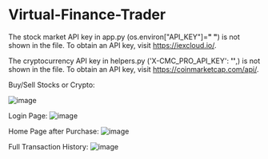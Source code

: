 # Virtual-Finance-Trader
The stock market API key in app.py (os.environ["API_KEY"]=**" "**) is not shown in the file. To obtain an API key, visit https://iexcloud.io/. 

The cryptocurrency API key in helpers.py ('X-CMC_PRO_API_KEY': **''**,) is not shown in the file. To obtain an API key, visit https://coinmarketcap.com/api/.
 
Buy/Sell Stocks or Crypto:

![image](https://user-images.githubusercontent.com/45834881/148138875-ce16f653-675c-4ead-82f0-372cf9a3128b.png)

Login Page:
![image](https://user-images.githubusercontent.com/45834881/148138620-9d00c3a6-7661-49a6-9cce-4913892ace53.png)

Home Page after Purchase:
![image](https://user-images.githubusercontent.com/45834881/148138778-680fe652-bb2c-4dff-a70b-f99a1901a1dd.png)

Full Transaction History:
![image](https://user-images.githubusercontent.com/45834881/148138810-bcb18c74-a4cd-4ecf-86c9-477c9813cffc.png)
